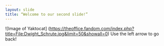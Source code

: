 ```yaml
---
layout: slide
title: “Welcome to our second slide!”
---
```

![Image of Yaktocat] (https://theoffice.fandom.com/index.php?title=File:Dwight_Schrute.jpg&limit=50&showall=0)
Use the left arrow to go back!
